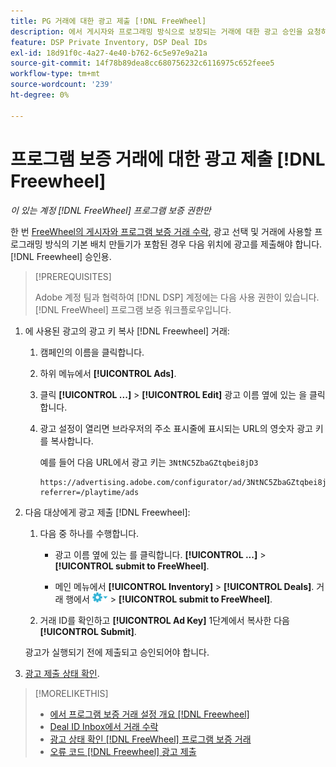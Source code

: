 ```yaml
---
title: PG 거래에 대한 광고 제출 [!DNL FreeWheel]
description: 에서 게시자와 프로그래밍 방식으로 보장되는 거래에 대한 광고 승인을 요청하는 방법을 알아봅니다 [!DNL Freewheel].
feature: DSP Private Inventory, DSP Deal IDs
exl-id: 18d91f0c-4a27-4e40-b762-6c5e97e9a21a
source-git-commit: 14f78b89dea8cc680756232c6116975c652feee5
workflow-type: tm+mt
source-wordcount: '239'
ht-degree: 0%

---
```


# 프로그램 보증 거래에 대한 광고 제출 [!DNL Freewheel]

*이 있는 계정 [!DNL FreeWheel] 프로그램 보증 권한만*

한 번 [FreeWheel의 게시자와 프로그램 보증 거래 수락](#programmatic-guaranteed-set-up.md#pg-setup-deal-id-inbox), 광고 선택 및 거래에 사용할 프로그래밍 방식의 기본 배치 만들기가 포함된 경우 다음 위치에 광고를 제출해야 합니다. [!DNL Freewheel] 승인용.

>[!PREREQUISITES]
>
>Adobe 계정 팀과 협력하여 [!DNL DSP] 계정에는 다음 사용 권한이 있습니다. [!DNL FreeWheel] 프로그램 보증 워크플로우입니다.

1. 에 사용된 광고의 광고 키 복사 [!DNL Freewheel] 거래:

   1. 캠페인의 이름을 클릭합니다.

   1. 하위 메뉴에서 **[!UICONTROL Ads]**.

   1. 클릭  **[!UICONTROL ...]** > **[!UICONTROL Edit]** 광고 이름 옆에 있는 을 클릭합니다.

   1. 광고 설정이 열리면 브라우저의 주소 표시줄에 표시되는 URL의 영숫자 광고 키를 복사합니다.

      예를 들어 다음 URL에서 광고 키는 `3NtNC5ZbaGZtqbei8jD3`

      ```
      https://advertising.adobe.com/configurator/ad/3NtNC5ZbaGZtqbei8jD3?referrer=/playtime/ads
      ```

1. 다음 대상에게 광고 제출 [!DNL Freewheel]:

   1. 다음 중 하나를 수행합니다.

      * 광고 이름 옆에 있는 를 클릭합니다.  **[!UICONTROL ...]** > **[!UICONTROL submit to FreeWheel]**.

      * 메인 메뉴에서 **[!UICONTROL Inventory]** > **[!UICONTROL Deals]**. 거래 행에서 ![옵션 메뉴](/help/dsp/assets/options-menu.png) > **[!UICONTROL submit to FreeWheel]**.
   1. 거래 ID를 확인하고 **[!UICONTROL Ad Key]** 1단계에서 복사한 다음 **[!UICONTROL Submit]**.

   광고가 실행되기 전에 제출되고 승인되어야 합니다.

1. [광고 제출 상태 확인](freewheel-check-status.md).

>[!MORELIKETHIS]
>
>* [에서 프로그램 보증 거래 설정 개요 [!DNL Freewheel]](freewheel-overview.md)
>* [Deal ID Inbox에서 거래 수락](deal-id-inbox-accept.md)
>* [광고 상태 확인 [!DNL FreeWheel] 프로그램 보증 거래](freewheel-check-status.md)
>* [오류 코드 [!DNL Freewheel] 광고 제출](freewheel-error-codes.md)

